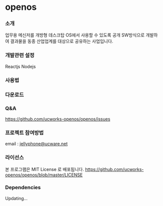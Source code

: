 # openos

### 소개
업무용 메신저를 개방형 데스크탑 OS에서 사용할 수 있도록 공개 SW방식으로 개발하여 
결과물을 동종 산업업계를 대상으로 공유하는 사업입니다.

### 개발관련 설정
Reactjs
Nodejs

### 사용법


### 다운로드


### Q&A
https://github.com/ucworks-openos/openos/issues

### 프로젝트 참여방법
email : jellyphone@ucware.net


### 라이선스
본 프로그램은 MIT License 로 배포됩니다.
<https://github.com/ucworks-openos/openos/blob/master/LICENSE>

### Dependencies

Updating...
